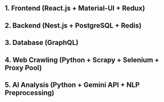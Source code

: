 ## 1. Frontend (React.js + Material-UI + Redux)
## 2. Backend (Nest.js + PostgreSQL + Redis)
## 3. Database (GraphQL)
## 4. Web Crawling (Python + Scrapy + Selenium + Proxy Pool)
## 5. AI Analysis (Python + Gemini API + NLP Preprocessing)